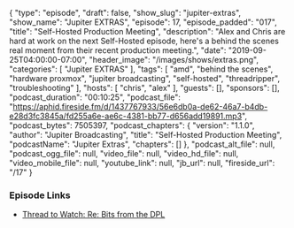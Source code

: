 {
  "type": "episode",
  "draft": false,
  "show_slug": "jupiter-extras",
  "show_name": "Jupiter EXTRAS",
  "episode": 17,
  "episode_padded": "017",
  "title": "Self-Hosted Production Meeting",
  "description": "Alex and Chris are hard at work on the next Self-Hosted episode, here's a behind the scenes real moment from their recent production meeting.",
  "date": "2019-09-25T04:00:00-07:00",
  "header_image": "/images/shows/extras.png",
  "categories": [
    "Jupiter EXTRAS"
  ],
  "tags": [
    "amd",
    "behind the scenes",
    "hardware proxmox",
    "jupiter broadcasting",
    "self-hosted",
    "threadripper",
    "troubleshooting"
  ],
  "hosts": [
    "chris",
    "alex"
  ],
  "guests": [],
  "sponsors": [],
  "podcast_duration": "00:10:25",
  "podcast_file": "https://aphid.fireside.fm/d/1437767933/56e6db0a-de62-46a7-b4db-e28d3fc3845a/fd255a6e-ae6c-4381-bb77-d656add19891.mp3",
  "podcast_bytes": 7505397,
  "podcast_chapters": {
    "version": "1.1.0",
    "author": "Jupiter Broadcasting",
    "title": "Self-Hosted Production Meeting",
    "podcastName": "Jupiter Extras",
    "chapters": []
  },
  "podcast_alt_file": null,
  "podcast_ogg_file": null,
  "video_file": null,
  "video_hd_file": null,
  "video_mobile_file": null,
  "youtube_link": null,
  "jb_url": null,
  "fireside_url": "/17"
}


### Episode Links

  * [Thread to Watch: Re: Bits from the DPL](https://lists.debian.org/debian-devel/2019/09/msg00307.html "Thread to Watch: Re: Bits from the DPL")


